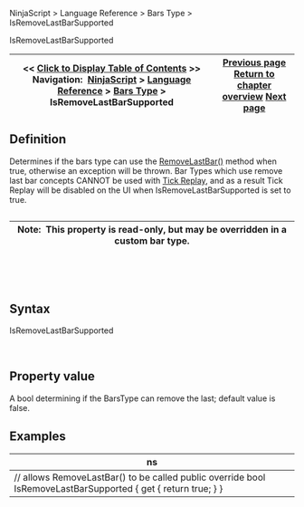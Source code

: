 ﻿


NinjaScript \> Language Reference \> Bars Type \> IsRemoveLastBarSupported






















IsRemoveLastBarSupported







| \<\< [Click to Display Table of Contents](isremovelastbarsupported.md) \>\> **Navigation:**     [NinjaScript](ninjascript.md) \> [Language Reference](language_reference_wip.md) \> [Bars Type](bars_type.md) \> IsRemoveLastBarSupported | [Previous page](icon_barstype.md) [Return to chapter overview](bars_type.md) [Next page](barstype_istimebased.md) |
| --- | --- |











## Definition


Determines if the bars type can use the [RemoveLastBar()](removelastbar.md) method when true, otherwise an exception will be thrown. Bar Types which use remove last bar concepts CANNOT be used with [Tick Replay](tick_replay.md), and as a result Tick Replay will be disabled on the UI when IsRemoveLastBarSupported is set to true.


## 




| Note:  This property is read\-only, but may be overridden in a custom bar type. |
| --- |



 


 


## Syntax


IsRemoveLastBarSupported


 


## Property value


A bool determining if the BarsType can remove the last; default value is false.


## 


## Examples




| ns |
| --- |
| // allows RemoveLastBar() to be called public override bool IsRemoveLastBarSupported { get { return true; } } |









